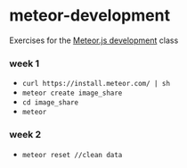 # meteor-development

Exercises for the [Meteor.js development](https://www.coursera.org/learn/meteor-development) class

### week 1
* `curl https://install.meteor.com/ | sh`
* `meteor create image_share`
* `cd image_share`
* `meteor`
 
### week 2
* `meteor reset //clean data` 

